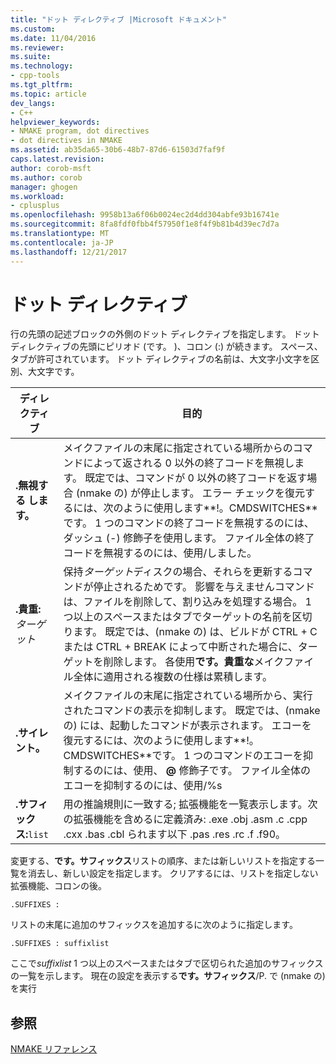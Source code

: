 ```yaml
---
title: "ドット ディレクティブ |Microsoft ドキュメント"
ms.custom: 
ms.date: 11/04/2016
ms.reviewer: 
ms.suite: 
ms.technology:
- cpp-tools
ms.tgt_pltfrm: 
ms.topic: article
dev_langs:
- C++
helpviewer_keywords:
- NMAKE program, dot directives
- dot directives in NMAKE
ms.assetid: ab35da65-30b6-48b7-87d6-61503d7faf9f
caps.latest.revision: 
author: corob-msft
ms.author: corob
manager: ghogen
ms.workload:
- cplusplus
ms.openlocfilehash: 9958b13a6f06b0024ec2d4dd304abfe93b16741e
ms.sourcegitcommit: 8fa8fdf0fbb4f57950f1e8f4f9b81b4d39ec7d7a
ms.translationtype: MT
ms.contentlocale: ja-JP
ms.lasthandoff: 12/21/2017
---
```

# <a name="dot-directives"></a>ドット ディレクティブ
行の先頭の記述ブロックの外側のドット ディレクティブを指定します。 ドット ディレクティブの先頭にピリオド (です。 )、コロン (:) が続きます。 スペース、タブが許可されています。 ドット ディレクティブの名前は、大文字小文字を区別、大文字です。  
  
|ディレクティブ|目的|  
|---------------|-------------|  
|**.無視する します。**|メイクファイルの末尾に指定されている場所からのコマンドによって返される 0 以外の終了コードを無視します。 既定では、コマンドが 0 以外の終了コードを返す場合 (nmake の) が停止します。 エラー チェックを復元するには、次のように使用します**!。CMDSWITCHES**です。 1 つのコマンドの終了コードを無視するのには、ダッシュ (-) 修飾子を使用します。 ファイル全体の終了コードを無視するのには、使用/しました。|  
|**.貴重:** *ターゲット*|保持*ターゲット*ディスクの場合、それらを更新するコマンドが停止されるためです。 影響を与えませんコマンドは、ファイルを削除して、割り込みを処理する場合。 1 つ以上のスペースまたはタブでターゲットの名前を区切ります。 既定では、(nmake の) は、ビルドが CTRL + C または CTRL + BREAK によって中断された場合に、ターゲットを削除します。 各使用**です。貴重な**メイクファイル全体に適用される複数の仕様は累積します。|  
|**.サイレント。**|メイクファイルの末尾に指定されている場所から、実行されたコマンドの表示を抑制します。 既定では、(nmake の) には、起動したコマンドが表示されます。 エコーを復元するには、次のように使用します**!。CMDSWITCHES**です。 1 つのコマンドのエコーを抑制するのには、使用、  **@** 修飾子です。 ファイル全体のエコーを抑制するのには、使用/%s|  
|**.サフィックス:**`list`|用の推論規則に一致する; 拡張機能を一覧表示します。次の拡張機能を含めるに定義済み: .exe .obj .asm .c .cpp .cxx .bas .cbl られます以下 .pas .res .rc .f .f90。|  
  
 変更する、**です。サフィックス**リストの順序、または新しいリストを指定する一覧を消去し、新しい設定を指定します。 クリアするには、リストを指定しない拡張機能、コロンの後。  
  
```  
.SUFFIXES :  
```  
  
 リストの末尾に追加のサフィックスを追加するに次のように指定します。  
  
```  
.SUFFIXES : suffixlist  
```  
  
 ここで*suffixlist* 1 つ以上のスペースまたはタブで区切られた追加のサフィックスの一覧を示します。 現在の設定を表示する**です。サフィックス**/P. で (nmake の) を実行  
  
## <a name="see-also"></a>参照  
 [NMAKE リファレンス](../build/nmake-reference.md)